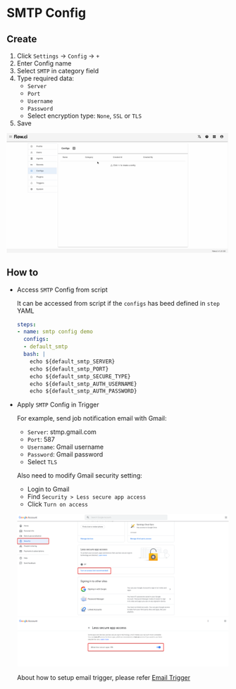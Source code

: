 # SMTP Config

## Create

1. Click `Settings` -> `Config` -> `+`
2. Enter Config name
2. Select `SMTP` in category field
3. Type required data:
   - `Server`
   - `Port`
   - `Username`
   - `Password`
   - Select encryption type: `None`, `SSL` or `TLS`
4. Save

![create smtp](../../images/config/create_smtp.gif)

## How to

- Access `SMTP` Config from script

  It can be accessed from script if the `configs` has beed defined in `step` YAML

  ```yaml
  steps:
  - name: smtp config demo
    configs:
    - default_smtp
    bash: |
      echo ${default_smtp_SERVER}
      echo ${default_smtp_PORT}
      echo ${default_smtp_SECURE_TYPE}
      echo ${default_smtp_AUTH_USERNAME}
      echo ${default_smtp_AUTH_PASSWORD}
  ```

- Apply `SMTP` Config in Trigger

  For example, send job notification email with Gmail:

  - `Server`: stmp.gmail.com
  - `Port`: 587
  - `Username`: Gmail username
  - `Password`: Gmail password
  - Select `TLS`

  Also need to modify Gmail security setting:

  - Login to Gmail
  - Find `Security > Less secure app access`
  - Click `Turn on access`

  ![gmail_1](../../images/config/gmail_setting_1.png)
  ![gmail_2](../../images/config/gmail_setting_2.png)

  About how to setup email trigger, please refer [Email Trigger](en/trigger/on_job_finish.md#send-email)

